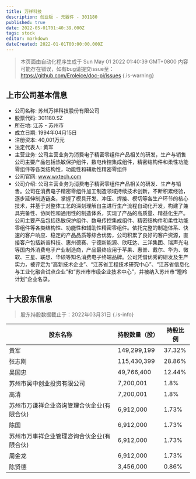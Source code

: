 ```yaml
---
title: 万祥科技
description: 创业板 - 元器件 - 301180
published: true
date: 2022-05-01T01:40:39.000Z
tags: stock
editor: markdown
dateCreated: 2022-01-01T00:00:00.000Z
---
```


> 本页面由自动化程序生成于 Sun May 01 2022 01:40:39 GMT+0800
> 内容可能存在错误，如有bug请提交issue至：https://github.com/Eroleice/doc-pi/issues
{.is-warning}

## 上市公司基本信息
- 公司名称: 苏州万祥科技股份有限公司
- 股票代码: 301180.SZ
- 所在地: 江苏 - 苏州市
- 成立日期: 1994年04月15日
- 注册资本: 40,001万元
- 法定代表人: 黄军
- 主营业务: 公司主营业务为消费电子精密零组件产品相关的研发，生产与销售公司主要产品包括热敏保护组件，数电传控集成组件，精密结构件和柔性功能零组件等各类结构性，功能性和辅助性精密零组件
- 公司官网: www.wxtech.com
- 公司介绍: 公司主营业务为消费电子精密零组件产品相关的研发、生产与销售。公司在消费电子精密零组件加工制造领域持续技术创新，不断积累经验，逐步延伸制造链条，掌握了模具开发、冲压、焊接、模切等各生产环节的核心技术，并基于对整体工艺的深刻理解自主进行生产流程自动化开发，构建了兼具完备性、协同性和通用性的制造体系，实现了产品的高质量、精益化生产。公司主要产品包括热敏保护组件、数电传控集成组件、精密结构件和柔性功能零组件等各类结构性、功能性和辅助性精密零组件。依托完整的制造体系、快速的客户响应、稳定的产品品质等综合优势，公司积累了良好的客户资源，直接客户包括新普科技、惠州德赛、宁德新能源、欣旺达、三洋集团、瑞声光电等国内外消费电子产业制造商，产品最终应用于苹果、惠普、戴尔、华为、微软、三星、联想、华硕等知名消费电子终端品牌。公司凭借优秀的研发及生产实力，被评定为“高新技术企业”、“江苏省工程技术研究中心”、“江苏省信息化与工业化融合试点企业”和“苏州市市级企业技术中心”，并被纳入苏州市“瞪羚计划”企业名录。


## 十大股东信息
> 股东持股数据截止于：2022年03月31日
{.is-info}

| 股东名称 | 持股数量（股） | 持股比例 |
| --- | --- | --- |
| 黄军 | 149,299,199 | 37.32% |
| 张志刚 | 115,430,399 | 28.86% |
| 吴国忠 | 49,766,400 | 12.44% |
| 苏州市吴中创业投资有限公司 | 7,200,001 | 1.8% |
| 高清 | 7,200,001 | 1.8% |
| 苏州市万谦祥企业咨询管理合伙企业(有限合伙) | 6,912,000 | 1.73% |
| 陈国 | 6,912,000 | 1.73% |
| 苏州市万事祥企业管理咨询合伙企业(有限合伙) | 6,912,000 | 1.73% |
| 周金龙 | 6,912,000 | 1.73% |
| 陈贤德 | 3,456,000 | 0.86% |




